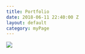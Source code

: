 ```yaml
---
title: Portfolio
date: 2018-06-11 22:40:00 Z
layout: default
category: myPage
---
```


<div class="grid">
  <div class="grid-item">
    <img src="/uploads/23844572_370131560094768_2147258856741684065_n.jpg">
  </div>
</div>
